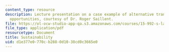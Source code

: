 ```yaml
---
content_type: resource
description: Lecture presentation on a case example of alternative transportation
  opportunities, courtesy of Dr. Roger Saillent.
file: https://ol-ocw-studio-app-qa.s3.amazonaws.com/courses/15-992-s-lab-laboratory-for-sustainable-business-spring-2008/d1e377e0770cb2880d1038cd0c3665e0_lec_13.pdf
file_type: application/pdf
resourcetype: Document
title: Sustainability
uid: d1e377e0-770c-b288-0d10-38cd0c3665e0
---
```

